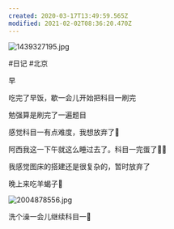 ```yaml
---
created: 2020-03-17T13:49:59.565Z
modified: 2021-02-02T08:36:20.470Z
---
```


![1439327195.jpg](https://i.loli.net/2020/01/14/ADb2MSZpta53FeK.jpg)

#日记 #北京
<!-- @timer "date":"Tue Jan 14 2020 08:16:46 GMT+0800 (CST)" -->

早

<!-- @timer "date":"Tue Jan 14 2020 09:39:51 GMT+0800 (CST)","duration":"about 1 hour" -->

吃完了早饭，歇一会儿开始把科目一刷完

<!-- @timer "date":"Tue Jan 14 2020 11:29:23 GMT+0800 (CST)","duration":"about 2 hours" -->

勉强算是刷完了一遍题目

<!-- @timer "date":"Tue Jan 14 2020 13:24:07 GMT+0800 (CST)","duration":"about 2 hours" -->

感觉科目一有点难度，我想放弃了:new_moon_with_face:

<!-- @timer "date":"Tue Jan 14 2020 16:31:10 GMT+0800 (CST)","duration":"about 3 hours" -->

阿西我这一下午就这么睡过去了。科目一完蛋了:new_moon_with_face::hear_no_evil:

<!-- @timer "date":"Tue Jan 14 2020 18:01:50 GMT+0800 (CST)","duration":"about 2 hours" -->

我感觉图床的搭建还是很复杂的，暂时放弃了

<!-- @timer "date":"Tue Jan 14 2020 18:35:37 GMT+0800 (CST)","duration":"34 minutes" -->

晚上来吃羊蝎子:full_moon_with_face:

![2004878556.jpg](https://i.loli.net/2020/01/14/HluhyzQGx1fnogw.jpg)

<!-- @timer "date":"Tue Jan 14 2020 20:19:18 GMT+0800 (CST)","duration":"about 2 hours" -->

洗个澡一会儿继续科目一:new_moon_with_face:
